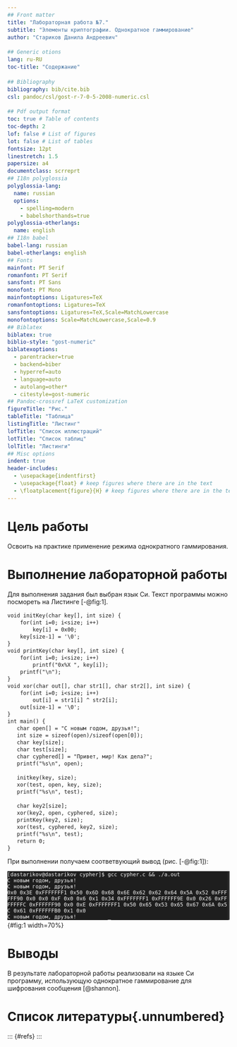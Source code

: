 ```yaml
---
## Front matter
title: "Лабораторная работа №7."
subtitle: "Элементы криптографии. Однократное гаммирование"
author: "Стариков Данила Андреевич"

## Generic otions
lang: ru-RU
toc-title: "Содержание"

## Bibliography
bibliography: bib/cite.bib
csl: pandoc/csl/gost-r-7-0-5-2008-numeric.csl

## Pdf output format
toc: true # Table of contents
toc-depth: 2
lof: false # List of figures
lot: false # List of tables
fontsize: 12pt
linestretch: 1.5
papersize: a4
documentclass: scrreprt
## I18n polyglossia
polyglossia-lang:
  name: russian
  options:
	- spelling=modern
	- babelshorthands=true
polyglossia-otherlangs:
  name: english
## I18n babel
babel-lang: russian
babel-otherlangs: english
## Fonts
mainfont: PT Serif
romanfont: PT Serif
sansfont: PT Sans
monofont: PT Mono
mainfontoptions: Ligatures=TeX
romanfontoptions: Ligatures=TeX
sansfontoptions: Ligatures=TeX,Scale=MatchLowercase
monofontoptions: Scale=MatchLowercase,Scale=0.9
## Biblatex
biblatex: true
biblio-style: "gost-numeric"
biblatexoptions:
  - parentracker=true
  - backend=biber
  - hyperref=auto
  - language=auto
  - autolang=other*
  - citestyle=gost-numeric
## Pandoc-crossref LaTeX customization
figureTitle: "Рис."
tableTitle: "Таблица"
listingTitle: "Листинг"
lofTitle: "Список иллюстраций"
lotTitle: "Список таблиц"
lolTitle: "Листинги"
## Misc options
indent: true
header-includes:
  - \usepackage{indentfirst}
  - \usepackage{float} # keep figures where there are in the text
  - \floatplacement{figure}{H} # keep figures where there are in the text
---
```


# Цель работы

Освоить на практике применение режима однократного гаммирования.


# Выполнение лабораторной работы

Для выполнения задания был выбран язык Си. Текст программы можно посмореть на Листинге [-@fig:1].

```{#lst:code .c caption="Программа cypher.c"}
void initKey(char key[], int size) {
    for(int i=0; i<size; i++)
        key[i] = 0x00;
    key[size-1] = '\0';
}
void printKey(char key[], int size) {
    for(int i=0; i<size; i++)
        printf("0x%X ", key[i]);
    printf("\n");
}
void xor(char out[], char str1[], char str2[], int size) {
    for(int i=0; i<size; i++)
        out[i] = str1[i] ^ str2[i];
    out[size-1] = '\0';
}
int main() {
   char open[] = "С новым годом, друзья!";
   int size = sizeof(open)/sizeof(open[0]);
   char key[size];
   char test[size];
   char cyphered[] = "Привет, мир! Как дела?";
   printf("%s\n", open);
   
   initkey(key, size);
   xor(test, open, key, size);
   printf("%s\n", test);
   
   char key2[size];
   xor(key2, open, cyphered, size);
   printKey(key2, size);
   xor(test, cyphered, key2, size);
   printf("%s\n", test);
   return 0;
}
```

При выполнении получаем соответвующий вывод (рис. [-@fig:1]):

![Результат выполнения программы.](image/image1.png){#fig:1 width=70%}

# Выводы
В результате лабораторной работы реализовали на языке Си программу, использующую однократное гаммирование для шифрования сообщения [@shannon].

# Список литературы{.unnumbered}

::: {#refs}
:::
